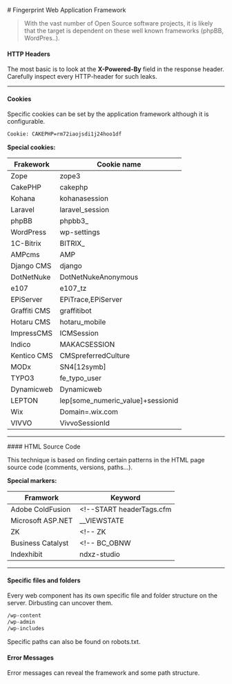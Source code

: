 # Fingerprint Web Application Framework

> With the vast number of Open Source software projects, it is likely that the target is dependent on these well known frameworks (phpBB, WordPres..).

#### HTTP Headers

The most basic is to look at the **X-Powered-By** field in the response header. Carefully inspect every HTTP-header for such leaks.
_____
#### Cookies

Specific cookies can be set by the application framework although it is configurable.

```bash
Cookie: CAKEPHP=rm72iaojsdi1j24hoo1df
```

**Special cookies:**

|**Frakework**|**Cookie name**|
|-------------|---------------|
|Zope         |zope3          |
|CakePHP      |cakephp        |
|Kohana       |kohanasession  |
|Laravel      |laravel_session|
|phpBB        |phpbb3_        |
|WordPress    |wp-settings    |
|1C-Bitrix    |BITRIX_        |
|AMPcms       |AMP            |
|Django CMS   |django         |
|DotNetNuke   |DotNetNukeAnonymous|
|e107         |e107_tz        |
|EPiServer    |EPiTrace,EPiServer|
|Graffiti CMS |graffitibot    |
|Hotaru CMS   |hotaru_mobile  |
|ImpressCMS   |ICMSession     |
|Indico       |MAKACSESSION   |
|Kentico CMS  |CMSpreferredCulture|
|MODx         |SN4[12symb]    |
|TYPO3        |fe_typo_user   |
|Dynamicweb   |Dynamicweb     |
|LEPTON       |lep[some_numeric_value]+sessionid|
|Wix          |Domain=.wix.com|
|VIVVO        |VivvoSessionId |

_____
#### HTML Source Code

This technique is based on finding certain patterns in the HTML page source code (comments, versions, paths...).

**Special markers:**

|Framwork|Keyword|
|--------|-------|
|Adobe ColdFusion|<!--START headerTags.cfm|
|Microsoft ASP.NET|__VIEWSTATE|
|ZK      |<!-- ZK|
|Business Catalyst| <!-- BC_OBNW|
|Indexhibit|ndxz-studio|

_____
#### Specific files and folders

Every web component has its own specific file and folder structure on the server. Dirbusting can uncover them.

```bash
/wp-content
/wp-admin
/wp-includes
```

Specific paths can also be found on robots.txt.

#### Error Messages

Error messages can reveal the framework and some path structure.
